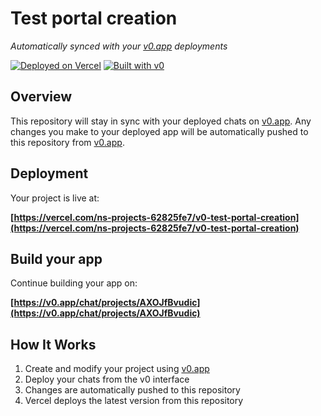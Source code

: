 # Test portal creation

*Automatically synced with your [v0.app](https://v0.app) deployments*

[![Deployed on Vercel](https://img.shields.io/badge/Deployed%20on-Vercel-black?style=for-the-badge&logo=vercel)](https://vercel.com/ns-projects-62825fe7/v0-test-portal-creation)
[![Built with v0](https://img.shields.io/badge/Built%20with-v0.app-black?style=for-the-badge)](https://v0.app/chat/projects/AXOJfBvudic)

## Overview

This repository will stay in sync with your deployed chats on [v0.app](https://v0.app).
Any changes you make to your deployed app will be automatically pushed to this repository from [v0.app](https://v0.app).

## Deployment

Your project is live at:

**[https://vercel.com/ns-projects-62825fe7/v0-test-portal-creation](https://vercel.com/ns-projects-62825fe7/v0-test-portal-creation)**

## Build your app

Continue building your app on:

**[https://v0.app/chat/projects/AXOJfBvudic](https://v0.app/chat/projects/AXOJfBvudic)**

## How It Works

1. Create and modify your project using [v0.app](https://v0.app)
2. Deploy your chats from the v0 interface
3. Changes are automatically pushed to this repository
4. Vercel deploys the latest version from this repository